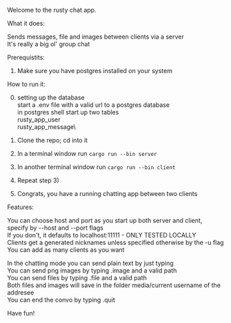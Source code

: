 Welcome to the rusty chat app.

What it does:

Sends messages, file and images between clients via a server\
It's really a big ol' group chat

Prerequistits:
1) Make sure you have postgres installed on your system

How to run it:

0) setting up the database\
    start a .env file with a valid url to a postgres database\
    in postgres shell start up two tables\
            rusty_app_user\
            rusty_app_message\

1) Clone the repo; cd into it
2) In a terminal window run `cargo run --bin server`
3) In another terminal window run `cargo run --bin client`
4) Repeat step 3)
5) Congrats, you have a running chatting app between two clients

Features:

You can choose host and port as you start up both server and client, specify by --host and --port flags\
If you don't, it defaults to localhost:11111 - ONLY TESTED LOCALLY\
Clients get a generated nicknames unless specified otherwise by the -u flag\
You can add as many clients as you want

In the chatting mode you can send plain text by just typing\
You can send png images by typing .image and a valid path\
You can send files by typing .file and a valid path\
Both files and images will save in the folder media/current username of the addresee\
You can end the convo by typing .quit

Have fun!
